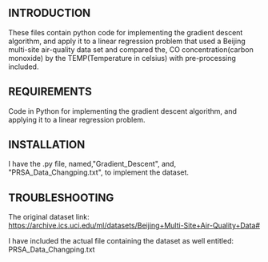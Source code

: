 INTRODUCTION
------------
These files contain python code for implementing the gradient descent algorithm, and apply it to a linear regression problem that used a Beijing multi-site air-quality data set and compared the, CO concentration(carbon monoxide) by the TEMP(Temperature in celsius) with pre-processing included.


REQUIREMENTS
------------
Code in Python for implementing the gradient descent algorithm, and applying it to a linear regression problem.

INSTALLATION
------------
I have the .py file, named,"Gradient_Descent", and, "PRSA_Data_Changping.txt", to implement the dataset.

TROUBLESHOOTING
---------------
The original dataset link:
https://archive.ics.uci.edu/ml/datasets/Beijing+Multi-Site+Air-Quality+Data#

I have included the actual file containing the dataset as well entitled: PRSA_Data_Changping.txt


